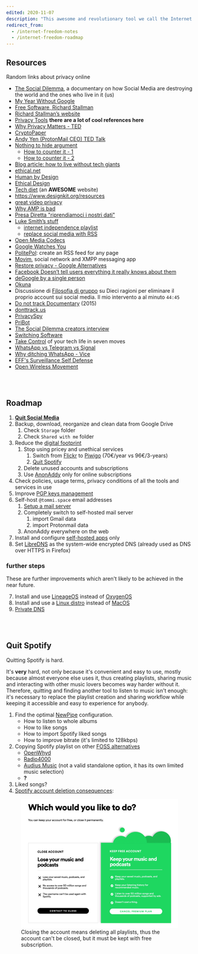 ```yaml
---
edited: 2020-11-07
description: "This awesome and revolutionary tool we call the Internet is so powerful that it's becoming a threat to the freedom of the average user, who, in exchange for services, hands over his/her data, therefore giving up personal independence and liberty.<br /><br />Here are noted various arguments, thoughts, speeches, documents, ideas and step-by-step guides to achieve <strong>a healthier online experience</strong>"
redirect_from:
  - /internet-freedom-notes
  - /internet-freedom-roadmap
---
```

## Resources

Random links about privacy online

- [The Social Dilemma](https://thesocialdilemma.com), a documentary on how Social Media are destroying the world and the ones who live in it (us)
- [My Year Without Google](https://onezero.medium.com/one-year-google-free-59e0afb68328)
- [Free Software, Richard Stallman](https://hyp.is/zEpzAm9jEeqKOxdXSivD-A/www.wired.com/2013/09/why-free-software-is-more-important-now-than-ever-before/)
- [Richard Stallman’s website](http://stallman.org)
- [Privacy Tools](https://www.privacytools.io/) **there are a lot of cool references here**
- [Why Privacy Matters - TED](https://www.ted.com/talks/glenn_greenwald_why_privacy_matters)
- [CryptoPaper](https://github.com/cryptoseb/CryptoPaper)
- [Andy Yen (ProtonMail CEO) TED Talk](https://www.ted.com/talks/andy_yen_think_your_email_s_private_think_again)
- [Nothing to hide argument](https://en.wikipedia.org/wiki/Nothing_to_hide_argument)
    - [How to counter it - 1](https://www.reddit.com/r/privacy/comments/3hynvp/how_do_you_counter_the_i_have_nothing_to_hide/)
    - [How to counter it - 2](https://papers.ssrn.com/sol3/papers.cfm?abstract_id=998565)
- [Blog article: how to live without tech giants](https://write.privacytools.io/paulakreuzer/how-to-live-without-google-and-other-evil-tech-giants)
- [ethical.net](https://ethical.net/)
- [Human by Design](https://humanebydesign.com)
- [Ethical Design](https://2017.ind.ie/ethical-design/)
- [Tech diet](https://essays.uxdesign.cc/tech-diet/) (an **AWESOME** website)
- <https://www.designkit.org/resources>
- [great video privacy](https://simpleanalytics.com/)
- [Why AMP is bad](https://medium.com/@danbuben/why-amp-is-bad-for-your-site-and-for-the-web-e4d060a4ff31)
- [Presa Diretta "riprendiamoci i nostri dati"](https://www.raiplay.it/video/2020/03/speciale-tg1-ad78f734-b4af-443b-ad3f-08bf9194b9fb.html)
- [Luke Smith’s stuff](https://lukesmith.xyz)
    - [internet independence playlist](https://www.youtube.com/playlist?list=PL-p5XmQHB_JRRnoQyjOfioJdDmu87DIJc)
    - [replace social media with RSS](https://lukesmith.xyz/blog/a-guide-to-using-rss-to-replace-social-media)
- [Open Media Codecs](https://research.mozilla.org/av1-media-codecs/)
- [Google Watches You](https://mobile.reuters.com/article/idUSKCN24F2N4)
- [PolitePol](https://politepol.com/): create an RSS feed for any page
- [Movim](https://movim.eu/), social network and XMPP messaging app
- [Restore privacy - Google Alternatives](https://restoreprivacy.com/google-alternatives/)
- [Facebook Doesn’t tell users everything it really knows about them](https://www.propublica.org/article/facebook-doesnt-tell-users-everything-it-really-knows-about-them)
- [deGoogle by a single person](https://degoogle.jmoore.dev/)
- [Okuna](https://www.okuna.io/en)
- Discussione di [Filosofia di gruppo](https://tlon.it/wp-content/uploads/2020/09/audio-zoom-1a.mp3) su Dieci ragioni per eliminare il proprio account sui social media. Il mio intervento a al minuto `44:45`
- [Do not track Documentary](https://donottrack-doc.com) (2015)
- [donttrack.us](https://donttrack.us/)
- [PrivacySpy](https://privacyspy.org/)
- [PriBot](https://www.pribot.org/)
- [The Social Dilemma creators interview](https://youtu.be/rOL35bOCDWU)
- [Switching Software](https://switching.software)
- [Take Control](https://www.humanetech.com/take-control) of your tech life in seven moves
- [WhatsApp vs Telegram vs Signal](https://beebom.com/whatsapp-vs-telegram-vs-signal/)
- [Why ditching WhatsApp - Vice](https://www.vice.com/en/article/qj4qjd/whatsapp-data-security-issues)
- [EFF's Surveillance Self Defense](https://ssd.eff.org/)
- [Open Wireless Movement](https://www.eff.org/pages/openwirelessorg)

<br>
<br>

## Roadmap

1. [**Quit Social Media**](https://quitsocialmedia.club/roadmap)
1. Backup, download, reorganize and clean data from Google Drive
    1. Check `Storage` folder
    1. Check `Shared with me` folder
1. Reduce the [digital footprint](https://en.wikipedia.org/wiki/Digital_footprint)
    1. Stop using pricey and unethical services
		1. Switch from [Flickr](https://flickr.com) to [Piwigo](https://piwigo.com/) (70€/year vs 96€/3-years)
        1. [Quit Spotify](#quit-spotify)
    1. Delete unused accounts and subscriptions
    1. Use [AnonAddy](https://anonaddy.com) only for online subscriptions
1. Check policies, usage terms, privacy conditions of all the tools and services in use
1. Improve [PGP keys management](https://keys.openpgp.org)
1. Self-host `@tommi.space` email addresses
	1. [Setup a mail server](/server#mail-server)
	1. Completely switch to self-hosted mail server
		1. import Gmail data
		1. import Protonmail data
	1. AnonAddy everywhere on the web
1. Install and configure [self-hosted apps](/server#Apps-Wishlist) only
1. Set [LibreDNS](https://libredns.gr) as the system-wide encrypted DNS (already used as DNS over HTTPS in Firefox)

### further steps

These are further improvements which aren't likely to be achieved in the near future.

7. Install and use [LineageOS](https://lineageos.org/) instead of [OxygenOS](https://www.oneplus.com/oxygenos)
1. Install and use a [Linux distro](https://www.linux.org/pages/download/) instead of [MacOS](https://www.apple.com/macos/)
1. [Private DNS](https://www.privacytools.io/providers/dns/)

<br>
<br>

## Quit Spotify

Quitting Spotify is hard.

It's **very** hard, not only because it's convenient and easy to use, mostly because almost everyone else uses it, thus creating playlists, sharing music and interacting with other music lovers becomes way harder without it. Therefore, quitting and finding another tool to listen to music isn't enough: it's necessary to replace the playlist creation and sharing workflow while keeping it accessible and easy to experience for anybody.

1. Find the optimal [NewPipe](https://newpipe.schabi.org/) configuration.
	- How to listen to whole albums
	- How to like songs
	- How to import Spotify liked songs
	- How to improve bitrate (it's limited to 128kbps)
1. Copying Spotify playlist on other [FOSS alternatives](https://alternativeto.net/software/spotify/?license=opensource)
	- [OpenWhyd](https://openwhyd.org)
	- [Radio4000](https://radio4000.com/)
	- [Audius Music](https://audius.co/) (not a valid standalone option, it has its own limited music selection)
	- **?**
1. Liked songs?
1. [Spotify account deletion consequences](https://community.spotify.com/t5/Spotify-Answers/How-do-I-close-my-Spotify-Account/ta-p/4663172):

<figure><img src="/images/Spotify-close-account.jpg" title="repercussions of closing Spotify account" alt="repercussions of closing Spotify account" /><figcaption>Closing the account means deleting all playlists, thus the account can't be closed, but it must be kept with free subscription.</figcaption></figure>
